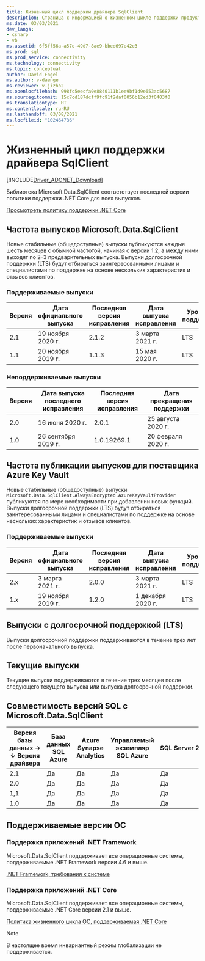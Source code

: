 ```yaml
---
title: Жизненный цикл поддержки драйвера SqlClient
description: Страница с информацией о жизненном цикле поддержки продукта.
ms.date: 03/03/2021
dev_langs:
- csharp
- vb
ms.assetid: 6f5ff56a-a57e-49d7-8ae9-bbed697e42e3
ms.prod: sql
ms.prod_service: connectivity
ms.technology: connectivity
ms.topic: conceptual
author: David-Engel
ms.author: v-daenge
ms.reviewer: v-jizho2
ms.openlocfilehash: 998fc5eecfa0e8840111b1ee9bf1d9e653ac5687
ms.sourcegitcommit: 15c7cd187dcff9fc91f2daf0056b12ed3f0403f0
ms.translationtype: HT
ms.contentlocale: ru-RU
ms.lasthandoff: 03/08/2021
ms.locfileid: "102464736"
---
```

# <a name="sqlclient-driver-support-lifecycle"></a>Жизненный цикл поддержки драйвера SqlClient

[!INCLUDE[Driver_ADONET_Download](../../includes/driver_adonet_download.md)]

Библиотека Microsoft.Data.SqlClient соответствует последней версии политики поддержки .NET Core для всех выпусков.

[Просмотреть политику поддержки .NET Core](https://dotnet.microsoft.com/platform/support/policy/dotnet-core)

## <a name="microsoftdatasqlclient-release-cadence"></a>Частота выпусков Microsoft.Data.SqlClient

Новые стабильные (общедоступные) выпуски публикуются каждые шесть месяцев с обычной частотой, начиная с версии 1.2, а между ними выходят по 2–3 предварительных выпуска. Выпуски долгосрочной поддержки (LTS) будут отбираться заинтересованными лицами и специалистами по поддержке на основе нескольких характеристик и отзывов клиентов.

### <a name="actively-supported-releases"></a>Поддерживаемые выпуски

| Версия | Дата официального выпуска | Последняя версия исправления | Дата выпуска исправления | Уровень поддержки  | Окончание поддержки |
| -- | -- | -- | -- | -- | -- |
| 2.1 | 19 ноября 2020 г. | 2.1.2 | 3 марта 2021 г. | LTS | 20 ноября 2023 г. |
| 1.1 | 20 ноября 2019 г. | 1.1.3 | 15 мая 2020 г. | LTS | 21 ноября 2022 г. |

### <a name="out-of-support-releases"></a>Неподдерживаемые выпуски

| Версия | Дата выпуска последнего исправления | Последняя версия исправления | Дата прекращения поддержки |
| -- | -- | -- | -- |
| 2.0 | 16 июня 2020 г. | 2.0.1 | 25 августа 2020 г. |
| 1.0 | 26 сентября 2019 г. | 1.0.19269.1 | 20 февраля 2020 г. |


## <a name="azure-key-vault-provider-release-cadence"></a>Частота публикации выпусков для поставщика Azure Key Vault

Новые стабильные (общедоступные) выпуски `Microsoft.Data.SqlClient.AlwaysEncrypted.AzureKeyVaultProvider` публикуются по мере необходимости при добавлении новых функций. Выпуски долгосрочной поддержки (LTS) будут отбираться заинтересованными лицами и специалистами по поддержке на основе нескольких характеристик и отзывов клиентов.

### <a name="actively-supported-releases"></a>Поддерживаемые выпуски

| Версия | Дата официального выпуска | Последняя версия исправления | Дата выпуска исправления | Уровень поддержки  | Окончание поддержки |
| -- | -- | -- | -- | -- | -- |
| 2.x | 3 марта 2021 г. | 2.0.0 | 3 марта 2021 г. | LTS | 4 марта 2024 г. |
| 1.x | 19 ноября 2019 г. | 1.2.0 | 1 декабря 2020 г. | LTS | 21 ноября 2022 г. |


## <a name="long-term-support-lts-releases"></a>Выпуски с долгосрочной поддержкой (LTS)

Выпуски долгосрочной поддержки поддерживаются в течение трех лет после первоначального выпуска.

## <a name="current-releases"></a>Текущие выпуски

Текущие выпуски поддерживаются в течение трех месяцев после следующего текущего выпуска или выпуска долгосрочной поддержки.


## <a name="sql-version-compatibility-with-microsoftdatasqlclient"></a>Совместимость версий SQL с Microsoft.Data.SqlClient

|Версия базы данных&nbsp;&#8594;<br />&#8595; Версия драйвера|База данных SQL Azure|Azure Synapse Analytics|Управляемый экземпляр SQL Azure|SQL Server 2019|SQL Server 2017|SQL Server 2016|SQL Server 2014|SQL Server 2012|
|---|---|---|---|---|---|---|---|---|
|2.1|Да|Да|Да|Да|Да|Да|Да|Да|
|2.0|Да|Да|Да|Да|Да|Да|Да|Да|
|1,1|Да|Да|Да|Да|Да|Да|Да|Да|
|1.0|Да|Да|Да|Да|Да|Да|Да|Да|

## <a name="supported-os-versions"></a>Поддерживаемые версии ОС

### <a name="support-for-net-framework-applications"></a>Поддержка приложений .NET Framework

Microsoft.Data.SqlClient поддерживает все операционные системы, поддерживаемые .NET Framework версии 4.6 и выше.

[.NET Framework, требования к системе](/dotnet/framework/get-started/system-requirements)

### <a name="support-for-net-core-applications"></a>Поддержка приложений .NET Core

Microsoft.Data.SqlClient поддерживает все операционные системы, поддерживаемые .NET Core версии 2.1 и выше.

[Политика жизненного цикла ОС, поддерживаемая .NET Core](https://github.com/dotnet/core/blob/master/os-lifecycle-policy.md)

> [!NOTE]
> В настоящее время инвариантный режим глобализации не поддерживается.
